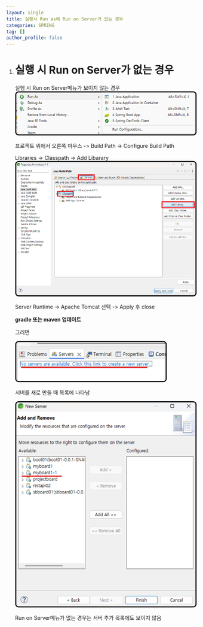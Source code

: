 ```yaml
---
layout: single
title: 실행시 Run as에 Run on Server가 없는 경우
categories: SPRING
tag: []
author_profile: false
---
```


1. # 실행 시 Run on Server가 없는 경우

   실행 시 Run on Server메뉴가 보이지 않는 경우   
   <img src="../../imgs/spring/runserver_error1.png" style="border:3px solid black;border-radius:9px;width:800px">   

   프로젝트 위에서 오른쪽 마우스 -> Build Path -> Configure Build Path   

   Libraries -> Classpath -> Add Libarary   
   <img src="../../imgs/spring/runserver_error2.png" style="border:3px solid black;border-radius:9px;width:800px">   

   Server Runtime -> Apache Tomcat 선택 -> Apply 후 close   

   __gradle 또는 maven 업데이트__   

   그러면   

   <img src="../../imgs/spring/runserver_error3.png" style="border:3px solid black;border-radius:9px;width:400px">   

   서버를 새로 만들 때 목록에 나타남   

   <img src="../../imgs/spring/runserver_error4.png" style="border:3px solid black;border-radius:9px;width:600px">   

   Run on Server메뉴가 없는 경우는 서버 추가 목록에도 보이지 않음   
